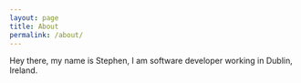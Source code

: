 ```yaml
---
layout: page
title: About
permalink: /about/
---
```


Hey there, my name is Stephen, I am software developer working in Dublin, Ireland.
